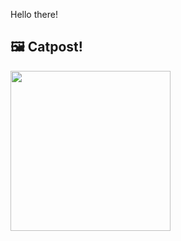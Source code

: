 Hello there!



## 🖼️ Catpost!

<sub>
    <img src="https://cdn2.thecatapi.com/images/BnwUopIxu.jpg" height="256">
</sub>

